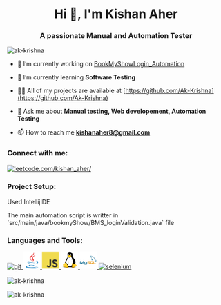 <h1 align="center">Hi 👋, I'm Kishan Aher</h1>
<h3 align="center">A passionate Manual and Automation Tester</h3>

<p align="left"> <img src="https://komarev.com/ghpvc/?username=ak-krishna&label=Profile%20views&color=0e75b6&style=flat" alt="ak-krishna" /> </p>

- 🔭 I’m currently working on [BookMyShowLogin_Automation](https://github.com/Ak-Krishna/bookMyShow_Automation/blob/main/BookMyShow/src/main/java/bookmyShow/BMS_loginValidation.java)

- 🌱 I’m currently learning **Software Testing**

- 👨‍💻 All of my projects are available at [https://github.com/Ak-Krishna](https://github.com/Ak-Krishna)

- 💬 Ask me about **Manual testing, Web developement, Automation Testing**

- 📫 How to reach me **kishanaher8@gmail.com**

<h3 align="left">Connect with me:</h3>
<p align="left">
<a href="https://www.leetcode.com/leetcode.com/kishan_aher/" target="blank"><img align="center" src="https://raw.githubusercontent.com/rahuldkjain/github-profile-readme-generator/master/src/images/icons/Social/leet-code.svg" alt="leetcode.com/kishan_aher/" height="30" width="40" /></a>
</p>
<h3 align="left">Project Setup:</h3>
<p align="left">Used IntellijIDE </p>
<p align="left">The main automation script is writter in `src/main/java/bookmyShow/BMS_loginValidation.java` file</p>
<h3 align="left">Languages and Tools:</h3>
<p align="left"> <a href="https://git-scm.com/" target="_blank" rel="noreferrer"> <img src="https://www.vectorlogo.zone/logos/git-scm/git-scm-icon.svg" alt="git" width="40" height="40"/> </a> <a href="https://www.java.com" target="_blank" rel="noreferrer"> <img src="https://raw.githubusercontent.com/devicons/devicon/master/icons/java/java-original.svg" alt="java" width="40" height="40"/> </a> <a href="https://developer.mozilla.org/en-US/docs/Web/JavaScript" target="_blank" rel="noreferrer"> <img src="https://raw.githubusercontent.com/devicons/devicon/master/icons/javascript/javascript-original.svg" alt="javascript" width="40" height="40"/> </a> <a href="https://www.linux.org/" target="_blank" rel="noreferrer"> <img src="https://raw.githubusercontent.com/devicons/devicon/master/icons/linux/linux-original.svg" alt="linux" width="40" height="40"/> </a> <a href="https://www.mysql.com/" target="_blank" rel="noreferrer"> <img src="https://raw.githubusercontent.com/devicons/devicon/master/icons/mysql/mysql-original-wordmark.svg" alt="mysql" width="40" height="40"/> </a> <a href="https://www.selenium.dev" target="_blank" rel="noreferrer"> <img src="https://raw.githubusercontent.com/detain/svg-logos/780f25886640cef088af994181646db2f6b1a3f8/svg/selenium-logo.svg" alt="selenium" width="40" height="40"/> </a> </p>

<p><img align="center" src="https://github-readme-stats.vercel.app/api/top-langs?username=ak-krishna&show_icons=true&locale=en&layout=compact" alt="ak-krishna" /></p>

<p><img align="center" src="https://github-readme-streak-stats.herokuapp.com/?user=ak-krishna&" alt="ak-krishna" /></p>
